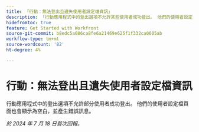 ```yaml
---
title: 「行動：無法登出且遺失使用者設定檔資訊」
description: 「行動應用程式中的登出選項不允許某些使用者成功登出。 他們的使用者設定檔頁面也會顯示為空白，並產生錯誤訊息。」
hidefromtoc: true
feature: Get Started with Workfront
source-git-commit: b8edc5a086ca8fe6a21469e625f1f332ca0605ab
workflow-type: tm+mt
source-wordcount: '82'
ht-degree: 4%

---
```



# 行動：無法登出且遺失使用者設定檔資訊

行動應用程式中的登出選項不允許部分使用者成功登出。 他們的使用者設定檔頁面也會顯示為空白，並產生錯誤訊息。

_於 2024 年 7 月 18 日首次回報。_